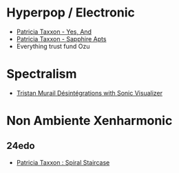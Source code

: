 # Hyperpop / Electronic 
- [Patricia Taxxon - Yes, And](https://www.youtube.com/watch?v=OU9vzwosBCk)
- [Patricia Taxxon - Sapphire Apts](https://www.youtube.com/watch?v=yG8t_oLJPpM)
- Everything trust fund Ozu 

# Spectralism
- [Tristan Murail Désintégrations with Sonic Visualizer](https://www.youtube.com/watch?v=4basuUUatf8)

# Non Ambiente Xenharmonic
## 24edo
- [Patricia Taxxon : Spiral Staircase](https://youtu.be/2478o311QcQ)
